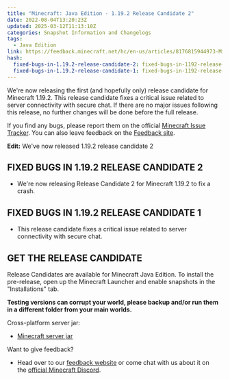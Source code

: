 ```yaml
---
title: "Minecraft: Java Edition - 1.19.2 Release Candidate 2"
date: 2022-08-04T13:20:23Z
updated: 2025-03-12T11:13:10Z
categories: Snapshot Information and Changelogs
tags:
  - Java Edition
link: https://feedback.minecraft.net/hc/en-us/articles/8176815944973-Minecraft-Java-Edition-1-19-2-Release-Candidate-2
hash:
  fixed-bugs-in-1.19.2-release-candidate-2: fixed-bugs-in-1192-release-candidate-2
  fixed-bugs-in-1.19.2-release-candidate-1: fixed-bugs-in-1192-release-candidate-1
---
```


We're now releasing the first (and hopefully only) release candidate for Minecraft 1.19.2. This release candidate fixes a critical issue related to server connectivity with secure chat. If there are no major issues following this release, no further changes will be done before the full release.

If you find any bugs, please report them on the official [Minecraft Issue Tracker](https://aka.ms/snapshotbugs?ref=reddit). You can also leave feedback on the [Feedback site](https://aka.ms/JavaSnapshotFeedback "https://aka.ms/JavaSnapshotFeedback").

**Edit:** We've now released 1.19.2 release candidate 2

## **FIXED BUGS IN 1.19.2 RELEASE CANDIDATE 2**

- We're now releasing Release Candidate 2 for Minecraft 1.19.2 to fix a crash.

## **FIXED BUGS IN 1.19.2 RELEASE CANDIDATE 1**

- This release candidate fixes a critical issue related to server connectivity with secure chat.

## **GET THE RELEASE CANDIDATE**

Release Candidates are available for Minecraft Java Edition. To install the pre-release, open up the Minecraft Launcher and enable snapshots in the "Installations" tab.

**Testing versions can corrupt your world, please backup and/or run them in a different folder from your main worlds.**

Cross-platform server jar:

- [Minecraft server jar](https://piston-data.mojang.com/v1/objects/93649d39350077f998296138964e4591d4571140/server.jar "https://piston-data.mojang.com/v1/objects/ba8a776dc31a6093a07d3f4fbad1a8d680f8faf3/server.jar")

Want to give feedback?

- Head over to our [feedback website](https://aka.ms/snapshotfeedback) or come chat with us about it on the [official Minecraft Discord](https://discordapp.com/invite/minecraft).
